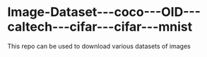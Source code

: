 # Image-Dataset---coco---OID---caltech---cifar---cifar---mnist
This repo can be used to download various datasets of images
